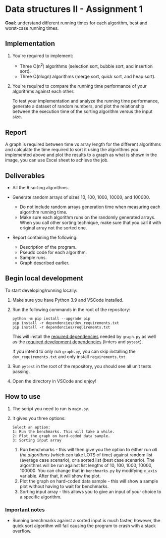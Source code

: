 # Data structures II - Assignment 1

**Goal:** understand different running times for each algorithm, best and worst-case running times.

## Implementation

1. You're required to implement:

    - Three O(n<sup>2</sup>) algorithms (selection sort, bubble sort, and insertion sort).
    - Three O(nlogn) algorithms (merge sort, quick sort, and heap sort).

2. You're required to compare the running time performance of your algorithms against each other.

    To test your implementation and analyze the running time performance, generate a dataset of random numbers, and plot the relationship between the execution time of the sorting algorithm versus the input size.

## Report

A graph is required between time vs array length for the different algorithms and calculate the time required to sort it using the algorithms you implemented above and plot the results to a graph as what is shown in the image, you can use Excel sheet to achieve the job.

## Deliverables

- All the 6 sorting algorithms.
- Generate random arrays of sizes 10, 100, 1000, 10000, and 100000.

  - Do not include random arrays generation time when measuring each algorithm running time.
  - Make sure each algorithm runs on the randomly generated arrays. When you call other sorting technique, make sure that you call it with original array not the sorted one.

- Report containing the following:

    - Description of the program.
    - Pseudo code for each algorithm.
    - Sample runs.
    - Graph described earlier.

## Begin local development

To start developing/running locally:

1. Make sure you have Python 3.9 and VSCode installed.
2. Run the following commands in the root of the repository:

    ```
    python -m pip install --upgrade pip
    pip install -r dependencies/dev_requirements.txt
    pip install -r dependencies/requirements.txt
    ```

    This will install the [required dependencies](dependencies/requirements.txt) needed by `graph.py` as well as the [required development dependencies](dependencies/dev_requirements.txt) (linters and `pytest`).

    If you intend to only run `graph.py`, you can skip installing the `dev_requirements.txt` and only install `requirements.txt`.

3. Run `pytest` in the root of the repository, you should see all unit tests passing.
4. Open the directory in VSCode and enjoy!

## How to use

1. The script you need to run is `main.py`.
2. It gives you three options:

    ```
    Select an option:
    1: Run the benchmarks. This will take a while.
    2: Plot the graph on hard-coded data sample.
    3: Sorting input array
    ```

    1. Run benchmarks - this will then give you the option to either run *all the algorithms* (which can take LOTS of time) against random list (average case scenario), or a sorted list (best case scenario). The algorithms will be run against list lengths of 10, 100, 1000, 10000, 100000. You can change that in `benchmarks.py` by modifying `x_axis` variable. After that, it will show the plot.
    2. Plot the graph on hard-coded data sample - this will show a sample plot without having to wait for benchmarks.
    3. Sorting input array - this allows you to give an input of your choice to a specific algorithm.

### Important notes

- Running benchmarks against a sorted input is much faster, however, the quick sort algorithm will fail causing the program to crash with a stack overflow.
